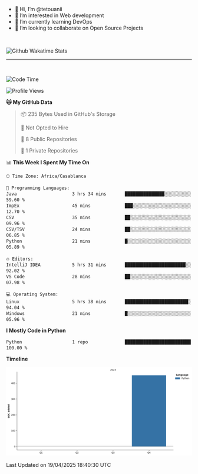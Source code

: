 - 👋 Hi, I’m @tetouanii
- 👀 I’m interested in Web development
- 🌱 I’m currently learning DevOps
- 💞️ I’m looking to collaborate on Open Source Projects

<br/>


![Github Wakatime Stats](https://github-readme-stats.vercel.app/api/wakatime/?username=@walidbosso&layout=compact&&theme=default&link="https://www.github.com/USERNAME/") 

--- 

<br/>


  
<!--START_SECTION:waka-->
![Code Time](http://img.shields.io/badge/Code%20Time-358%20hrs%2030%20mins-blue)

![Profile Views](http://img.shields.io/badge/Profile%20Views-0-blue)

**🐱 My GitHub Data** 

> 📦 235 Bytes Used in GitHub's Storage 
 > 
> 🚫 Not Opted to Hire
 > 
> 📜 8 Public Repositories 
 > 
> 🔑 1 Private Repositories 
 > 
📊 **This Week I Spent My Time On** 

```text
🕑︎ Time Zone: Africa/Casablanca

💬 Programming Languages: 
Java                     3 hrs 34 mins       ███████████████░░░░░░░░░░   59.60 % 
ImpEx                    45 mins             ███░░░░░░░░░░░░░░░░░░░░░░   12.70 % 
CSV                      35 mins             ██░░░░░░░░░░░░░░░░░░░░░░░   09.96 % 
CSV/TSV                  24 mins             ██░░░░░░░░░░░░░░░░░░░░░░░   06.85 % 
Python                   21 mins             █░░░░░░░░░░░░░░░░░░░░░░░░   05.89 % 

🔥 Editors: 
IntelliJ IDEA            5 hrs 31 mins       ███████████████████████░░   92.02 % 
VS Code                  28 mins             ██░░░░░░░░░░░░░░░░░░░░░░░   07.98 % 

💻 Operating System: 
Linux                    5 hrs 38 mins       ████████████████████████░   94.04 % 
Windows                  21 mins             █░░░░░░░░░░░░░░░░░░░░░░░░   05.96 % 
```

**I Mostly Code in Python** 

```text
Python                   1 repo              █████████████████████████   100.00 % 
```



**Timeline**

![Lines of Code chart](https://raw.githubusercontent.com/tetouanii/tetouanii/main/assets/bar_graph.png)


 Last Updated on 19/04/2025 18:40:30 UTC
<!--END_SECTION:waka-->

